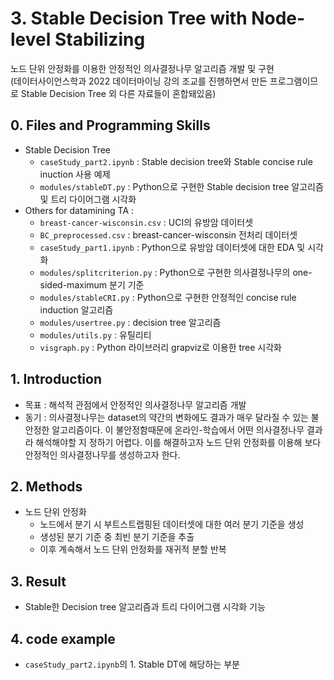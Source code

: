 # 3. Stable Decision Tree with Node-level Stabilizing
노드 단위 안정화를 이용한 안정적인 의사결정나무 알고리즘 개발 및 구현  
(데이터사이언스학과 2022 데이터마이닝 강의 조교를 진행하면서 만든 프로그램이므로 Stable Decision Tree 외 다른 자료들이 혼합돼있음)

## 0. Files and Programming Skills
+ Stable Decision Tree
  - `caseStudy_part2.ipynb` : Stable decision tree와 Stable concise rule inuction 사용 예제
  - `modules/stableDT.py` : Python으로 구현한 Stable decision tree 알고리즘 및 트리 다이어그램 시각화
+ Others for datamining TA : 
  - `breast-cancer-wisconsin.csv` : UCI의 유방암 데이터셋
  - `BC_preprocessed.csv` : breast-cancer-wisconsin 전처리 데이터셋
  - `caseStudy_part1.ipynb` : Python으로 유방암 데이터셋에 대한 EDA 및 시각화
  - `modules/splitcriterion.py` : Python으로 구현한 의사결정나무의 one-sided-maximum 분기 기준
  - `modules/stableCRI.py` : Python으로 구현한 안정적인 concise rule induction 알고리즘
  - `modules/usertree.py` : decision tree 알고리즘
  - `modules/utils.py` : 유틸리티
  - `visgraph.py` : Python 라이브러리 grapviz로 이용한 tree 시각화
  
## 1. Introduction
- 목표 : 해석적 관점에서 안정적인 의사결정나무 알고리즘 개발
- 동기 : 의사결정나무는 dataset의 약간의 변화에도 결과가 매우 달라질 수 있는 불안정한 알고리즘이다. 이 불안정함때문에 온라인-학습에서 어떤 의사결정나무 결과라 해석해야할 지 정하기 어렵다. 이를 해결하고자 노드 단위 안정화를 이용해 보다 안정적인 의사결정나무를 생성하고자 한다.

## 2. Methods
- 노드 단위 안정화
  - 노드에서 분기 시 부트스트랩핑된 데이터셋에 대한 여러 분기 기준을 생성 
  - 생성된 분기 기준 중 최빈 분기 기준을 추출
  - 이후 계속해서 노드 단위 안정화를 재귀적 분할 반복

## 3. Result
- Stable한 Decision tree 알고리즘과 트리 다이어그램 시각화 기능

## 4. code example
- `caseStudy_part2.ipynb`의 1. Stable DT에 해당하는 부분
